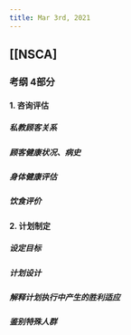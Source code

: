 ```yaml
---
title: Mar 3rd, 2021
---
```


## [[NSCA]
### 考纲 4部分
#### 1. 咨询评估
##### 私教顾客关系
##### 顾客健康状况、病史
##### 身体健康评估
##### 饮食评价
#### 2. 计划制定
##### 设定目标
##### 计划设计
##### 解释计划执行中产生的胜利适应
##### 鉴别特殊人群
